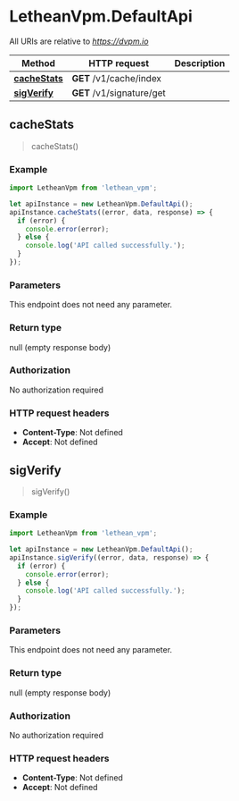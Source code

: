# LetheanVpm.DefaultApi

All URIs are relative to *https://dvpm.io*

Method | HTTP request | Description
------------- | ------------- | -------------
[**cacheStats**](DefaultApi.md#cacheStats) | **GET** /v1/cache/index | 
[**sigVerify**](DefaultApi.md#sigVerify) | **GET** /v1/signature/get | 



## cacheStats

> cacheStats()



### Example

```javascript
import LetheanVpm from 'lethean_vpm';

let apiInstance = new LetheanVpm.DefaultApi();
apiInstance.cacheStats((error, data, response) => {
  if (error) {
    console.error(error);
  } else {
    console.log('API called successfully.');
  }
});
```

### Parameters

This endpoint does not need any parameter.

### Return type

null (empty response body)

### Authorization

No authorization required

### HTTP request headers

- **Content-Type**: Not defined
- **Accept**: Not defined


## sigVerify

> sigVerify()



### Example

```javascript
import LetheanVpm from 'lethean_vpm';

let apiInstance = new LetheanVpm.DefaultApi();
apiInstance.sigVerify((error, data, response) => {
  if (error) {
    console.error(error);
  } else {
    console.log('API called successfully.');
  }
});
```

### Parameters

This endpoint does not need any parameter.

### Return type

null (empty response body)

### Authorization

No authorization required

### HTTP request headers

- **Content-Type**: Not defined
- **Accept**: Not defined

